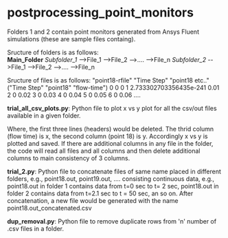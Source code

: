 # postprocessing_point_monitors<br />

Folders 1 and 2 contain point monitors generated from Ansys Fluent simulations (these are sample files containg).<br />


Sructure of folders is as follows: <br />
**Main_Folder** 
    _Subfolder_1_
      -->File_1 
      -->File_2 
      -->....
      -->File_n
    _Subfolder_2_
      -->File_1
      -->File_2
      -->....
      -->File_n

Sructure of files is as follows: 
"point18-rfile"
"Time Step" "point18 etc.."
("Time Step" "point18" "flow-time")
0 0 0
1 2.733302703356435e-241 0.01
2 0 0.02
3 0 0.03
4 0 0.04
5 0 0.05
6 0 0.06 
....

**trial_all_csv_plots.py**: Python file to plot x vs y plot for all the csv/out files available in a given folder.


Where, the first three lines (headers) would be deleted. The thrid column (flow time) is x, the second column (point 18) is y. Accordingly x vs y is plotted and saved. 
If there are additional columns in any file in the folder, the code will read all files and all columns and then delete additional columns to main consistency of 3 columns. 



**trial_2.py**: Python file to concatenate files of same name placed in different folders, e.g., point18.out, point19.out, .... consisting continuous data, e.g., point18.out in folder 1 contains data from t=0 sec to t= 2 sec, point18.out in folder 2 contains data from t=2.1 sec to t = 50 sec, an so on. After concatenation, a new file would be generated with the name point18.out_concatenated.csv  

**dup_removal.py**: Python file to remove duplicate rows from 'n' number of .csv files in a folder. 


